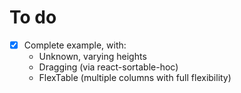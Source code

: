 # To do

- [x] Complete example, with:
  - Unknown, varying heights
  - Dragging (via react-sortable-hoc)
  - FlexTable (multiple columns with full flexibility)
